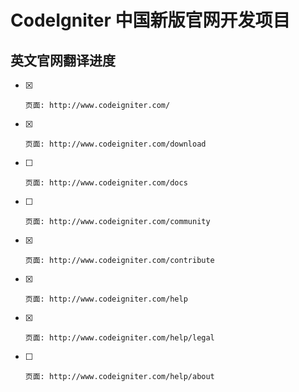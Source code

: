 CodeIgniter 中国新版官网开发项目
===================================

英文官网翻译进度
--------------------

 - [x]     页面: http://www.codeigniter.com/
 - [x]     页面: http://www.codeigniter.com/download
 - [ ]     页面: http://www.codeigniter.com/docs
 - [ ]     页面: http://www.codeigniter.com/community
 - [x]     页面: http://www.codeigniter.com/contribute
 - [x]     页面: http://www.codeigniter.com/help
 - [x]     页面: http://www.codeigniter.com/help/legal
 - [ ]     页面: http://www.codeigniter.com/help/about

